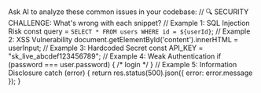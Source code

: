 Ask AI to analyze these common issues in your codebase:
// 🔍 SECURITY CHALLENGE: What's wrong with each snippet?
// Example 1: SQL Injection Risk
const query = `SELECT * FROM users WHERE id = ${userId}`;
// Example 2: XSS Vulnerability
document.getElementById('content').innerHTML = userInput;
// Example 3: Hardcoded Secret
const API_KEY = "sk_live_abcdef123456789";
// Example 4: Weak Authentication
if (password === user.password) { /* login */ }
// Example 5: Information Disclosure
catch (error) {
return res.status(500).json({ error: error.message });
}